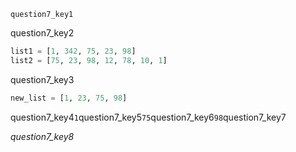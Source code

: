 ```ngMeta
question7_key1
```
question7_key2

```python
list1 = [1, 342, 75, 23, 98]
list2 = [75, 23, 98, 12, 78, 10, 1]
```
question7_key3

```python
new_list = [1, 23, 75, 98]
```
question7_key4`1`question7_key5`75`question7_key6`98`question7_key7

*question7_key8*